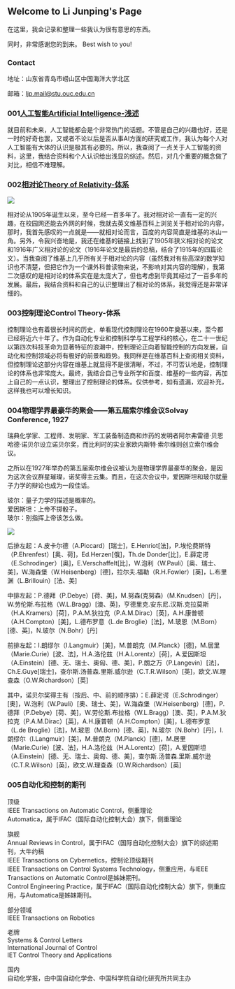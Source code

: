 ## Welcome to Li Junping's Page

在这里，我会记录和整理一些我认为很有意思的东西。

同时，非常感谢您的到来。 Best wish to you!

### Contact

地址：山东省青岛市崂山区中国海洋大学北区

邮箱：ljp.mail@stu.ouc.edu.cn

### 001[人工智能Artificial Intelligence-浅述](https://veritas-lux.github.io/001ai)

就目前和未来，人工智能都会是个非常热门的话题。不管是自己的兴趣也好，还是一时的好奇也罢，又或者不论以后是否从事AI方面的研究或工作，我认为每个人对人工智能有大体的认识是极其有必要的。所以，我查阅了一点关于人工智能的资料，这里，我结合资料和个人认识给出浅显的综述。然后，对几个重要的概念做了对比，相信不难理解。

### 002[相对论Theory of Relativity-体系](https://veritas-lux.github.io/002theory_of_relativity)

![](https://veritas-lux.github.io/Black_hole_lensing.gif)

相对论从1905年诞生以来，至今已经一百多年了。我对相对论一直有一定的兴趣，在校园网还能去外网的时候，我就去英文维基百科上浏览关于相对论的内容，那时，我首先感叹的一点就是——就相对论而言，百度的内容简直是维基的冰山一角。另外，令我兴奋地是，我还在维基的链接上找到了1905年狭义相对论的论文和1916年广义相对论的论文（1916年论文是最后的总稿，结合了1915年的四篇论文）。当我查阅了维基上几乎所有关于相对论的内容（虽然我对有些高深的数学知识也不清楚，但把它作为一个课外科普读物来说，不影响对其内容的理解），我第二次感叹的是相对论的体系实在是太庞大了，但也考虑到毕竟其经过了一百多年的发展。最后，我结合资料和自己的认识整理出了相对论的体系，我觉得还是非常详细的。

### 003控制理论Control Theory-体系

控制理论也有着很长时间的历史，单看现代控制理论在1960年奠基以来，至今都已经将近六十年了。作为自动化专业和控制科学与工程学科的核心，在二十一世纪以第四次科技革命为显著特征的浪潮中，控制理论正向着智能控制的方向发展，自动化和控制领域必将有极好的前景和趋势。我同样是在维基百科上查阅相关资料，但控制理论这部分内容在维基上就显得不是很清晰，不过，不可否认地是，控制理论的体系也非常庞大。最终，我结合自己专业所学和百度、维基的一些内容，再加上自己的一点认识，整理出了控制理论的体系。仅供参考，如有遗漏，欢迎补充，这样我也可以增长知识。

### 004物理学界最豪华的聚会——第五届索尔维会议Solvay Conference, 1927

瑞典化学家、工程师、发明家、军工装备制造商和炸药的发明者阿尔弗雷德·贝恩哈德·诺贝尔设立诺贝尔奖，而比利时的实业家欧内斯特·索尔维则创立索尔维会议。

之所以在1927年举办的第五届索尔维会议被认为是物理学界最豪华的聚会，是因为这次会议群星璀璨，诺奖得主云集。而且，在这次会议中，爱因斯坦和玻尔就量子力学的辩论也成为一段佳话。

玻尔：量子力学的描述是概率的。  
爱因斯坦：上帝不掷骰子。  
玻尔：别指挥上帝该怎么做。

![](https://veritas-lux.github.io/1927Solvay.png)

后排左起：A.皮卡尔德（A.Piccard）[瑞士]，E.Henriot[法]，P.埃伦费斯特（P.Ehrenfest）[奥、荷]，Ed.Herzen[俄]，Th.de Donder[比]，E.薛定谔（E.Schrodinger）[奥]，E.Verschaffelt[比]，W.泡利（W.Pauli）[奥、瑞士、美]，W.海森堡（W.Heisenberg）[德]，拉尔夫.福勒（R.H.Fowler）[英]，L.布里渊（L.Brillouin）[法、美]

中排左起：P.德拜（P.Debye）[荷、美]，M.努森(克努森)（M.Knudsen）[丹]，W.劳伦斯.布拉格（W.L.Bragg）[澳、英]，亨德里克.安东尼.汉斯.克拉莫斯（H.A.Kramers）[荷]，P.A.M.狄拉克（P.A.M.Dirac）[英]，A.H.康普顿（A.H.Compton）[美]，L.德布罗意（L.de Broglie）[法]，M.玻恩（M.Born）[德、英]，N.玻尔（N.Bohr）[丹]

前排左起：I.朗缪尔（I.Langmuir）[美]，M.普朗克（M.Planck）[德]，M.居里（Marie.Curie）[波、法]，H.A.洛伦兹（H.A.Lorentz）[荷]，A.爱因斯坦（A.Einstein）[德、无、瑞士、奥匈、德、美]，P.朗之万（P.Langevin）[法]，Ch.E.Guye[瑞士]，查尔斯.汤普森.里斯.威尔逊（C.T.R.Wilson）[英]，欧文.W.理查森（O.W.Richardson）[英]

其中，诺贝尔奖得主有（按后、中、前的顺序排）：E.薛定谔（E.Schrodinger）[奥]，W.泡利（W.Pauli）[奥、瑞士、美]，W.海森堡（W.Heisenberg）[德]，P.德拜（P.Debye）[荷、美]，W.劳伦斯.布拉格（W.L.Bragg）[澳、英]，P.A.M.狄拉克（P.A.M.Dirac）[英]，A.H.康普顿（A.H.Compton）[美]，L.德布罗意（L.de Broglie）[法]，M.玻恩（M.Born）[德、英]，N.玻尔（N.Bohr）[丹]，I.朗缪尔（I.Langmuir）[美]，M.普朗克（M.Planck）[德]，M.居里（Marie.Curie）[波、法]，H.A.洛伦兹（H.A.Lorentz）[荷]，A.爱因斯坦（A.Einstein）[德、无、瑞士、奥匈、德、美]，查尔斯.汤普森.里斯.威尔逊（C.T.R.Wilson）[英]，欧文.W.理查森（O.W.Richardson）[英]

### 005自动化和控制的期刊

顶级  
IEEE Transactions on Automatic Control，侧重理论  
Automatica，属于IFAC（国际自动化控制大会）旗下，侧重理论

旗舰  
Annual Reviews in Control，属于IFAC（国际自动化控制大会）旗下的综述期刊，大牛约稿  
IEEE Transactions on Cybernetics，控制论顶级期刊  
IEEE Transactions on Control Systems Technology，侧重应用，与IEEE Transactions on Automatic Control是姊妹期刊。  
Control Engineering Practice，属于IFAC（国际自动化控制大会）旗下，侧重应用，与Automatica是姊妹期刊。

部分领域  
IEEE Transactions on Robotics

老牌  
Systems & Control Letters  
International Journal of Control  
IET Control Theory and Applications

国内  
自动化学报，由中国自动化学会、中国科学院自动化研究所共同主办

